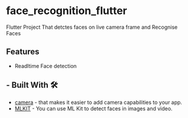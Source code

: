 # face_recognition_flutter
Flutter Project That detctes faces on live camera frame and Recognise Faces 

## Features
- Readltime Face detection 

## - Built With 🛠
- [camera](https://pub.dev/packages/camera) - that makes it easier to add camera capabilities to your app.
- [MLKIT](https://developers.google.com/ml-kit/vision/face-detection/android) - You can use ML Kit to detect faces in images and video.